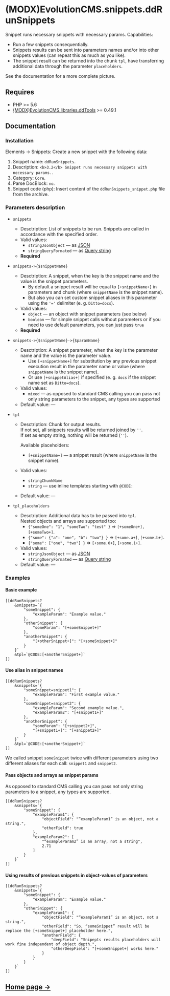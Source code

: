 # (MODX)EvolutionCMS.snippets.ddRunSnippets

Snippet runs necessary snippets with necessary params. Capabilities:

* Run a few snippets consequentially.
* Snippets results can be sent into parameters names and/or into other snippets values (can repeat this as much as you like).
* The snippet result can be returned into the chunk `tpl`, have transferring additional data through the parameter `placeholders`.

See the documentation for a more complete picture.


## Requires

* PHP >= 5.6
* [(MODX)EvolutionCMS.libraries.ddTools](https://code.divandesign.biz/modx/ddtools) >= 0.49.1


## Documentation


### Installation

Elements → Snippets: Create a new snippet with the following data:

1. Snippet name: `ddRunSnippets`.
2. Description: `<b>3.2</b> Snippet runs necessary snippets with necessary params.`.
3. Category: `Core`.
4. Parse DocBlock: `no`.
5. Snippet code (php): Insert content of the `ddRunSnippets_snippet.php` file from the archive.


### Parameters description

* `snippets`
	* Desctription: List of snippets to be run. Snippets are called in accordance with the specified order.
	* Valid values:
		* `stringJsonObject` — as [JSON](https://en.wikipedia.org/wiki/JSON)
		* `stringQueryFormated` — as [Query string](https://en.wikipedia.org/wiki/Query_string)
	* **Required**
	
* `snippets->{$snippetName}`
	* Desctription: A snippet, when the key is the snippet name and the value is the snippet parameters.
		* By default a snippet result will be equal to `[+snippetName+]` in parameters and chunk (where `snippetName` is the snippet name).
		* But also you can set custom snippet aliases in this parameter using the `'='` delimiter (e. g. `Ditto=docs`).
	* Valid values:
		* `object` — an object with snippet parameters (see below)
		* `boolean` — for simple snippet calls without parameters or if you need to use default parameters, you can just pass `true`
	* **Required**
	
* `snippets->{$snippetName}->{$paramName}`
	* Desctription: A snippet parameter, when the key is the parameter name and the value is the parameter value.
		* Use `[+snippetName+]` for substitution by any previous snippet execution result in the parameter name or value (where `snippetName` is the snippet name).
		* Or use `[+snippetAlias+]` if specified (e. g. `docs` if the snippet name set as `Ditto=docs`).
	* Valid values:
		* `mixed` — as opposed to standard CMS calling you can pass not only string parameters to the snippet, any types are supported
	* Default value: —
	
* `tpl`
	* Desctription: Chunk for output results.  
		If not set, all snippets results will be returned joined by `''`.  
		If set as empty string, nothing will be returned (`''`).
		
		Available placeholders:
		* `[+snippetName+]` — a snippet result (where `snippetName` is the snippet name).
	* Valid values:
		* `stringChunkName`
		* `string` — use inline templates starting with `@CODE:`
	* Default value: —
	
* `tpl_placeholders`
	* Desctription:
		Additional data has to be passed into `tpl`.  
		Nested objects and arrays are supported too:
		* `{"someOne": "1", "someTwo": "test" }` => `[+someOne+], [+someTwo+]`.
		* `{"some": {"a": "one", "b": "two"} }` => `[+some.a+]`, `[+some.b+]`.
		* `{"some": ["one", "two"] }` => `[+some.0+]`, `[+some.1+]`.
	* Valid values:
		* `stringJsonObject` — as [JSON](https://en.wikipedia.org/wiki/JSON)
		* `stringQueryFormated` — as [Query string](https://en.wikipedia.org/wiki/Query_string)
	* Default value: —


### Examples


#### Basic example

```
[[ddRunSnippets?
	&snippets=`{
		"someSnippet": {
			"exampleParam": "Example value."
		},
		"otherSnippet": {
			"someParam": "[+someSnippet+]"
		},
		"anotherSnippet": {
			"[+otherSnippet+]": "[+someSnippet+]"
		}
	}`
	&tpl=`@CODE:[+anotherSnippet+]`
]]
```


#### Use alias in snippet names

```
[[ddRunSnippets?
	&snippets=`{
		"someSnippet=snippet1": {
			"exampleParam": "First example value."
		},
		"someSnippet=snippet2": {
			"exampleParam": "Second example value.",
			"exampleParam2": "[+snippet1+]"
		},
		"anotherSnippet": {
			"someParam": "[+snippet2+]",
			"[+snippet1+]": "[+snippet2+]"
		}
	}`
	&tpl=`@CODE:[+anotherSnippet+]`
]]
```

We called snippet `someSnippet` twice with different parameters using two different aliases for each call: `snippet1` and `snippet2`.


#### Pass objects and arrays as snippet params

As opposed to standard CMS calling you can pass not only string parameters to a snippet, any types are supported.

```
[[ddRunSnippets?
	&snippets=`{
		"someSnippet": {
			"exampleParam1": {
				"objectField": "“exampleParam1” is an object, not a string.",
				"otherField": true
			},
			"exampleParam2": [
				"“exampleParam2” is an array, not a string",
				2.71
			]
		}
	}`
]]
```


#### Using results of previous snippets in object-values of parameters

```
[[ddRunSnippets?
	&snippets=`{
		"someSnippet": {
			"exampleParam": "Example value."
		},
		"otherSnippet": {
			"exampleParam1": {
				"objectField": "“exampleParam1” is an object, not a string.",
				"otherField": "So, “someSnippet” result will be replace the [+someSnippet+] placeholder here.",
				"anotherField": {
					"deepField": "Snipepts results placeholders will work fine independent of object depth.",
					"otherDeepField": "[+someSnippet+] works here."
				}
			}
		}
	}`
]]
```


## [Home page →](https://code.divandesign.biz/modx/ddrunsnippets)


<link rel="stylesheet" type="text/css" href="https://DivanDesign.ru/assets/files/ddMarkdown.css" />
